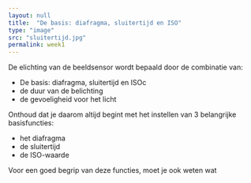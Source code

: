 ```yaml
---
layout: null
title:  "De basis: diafragma, sluitertijd en ISO"
type: "image"
src: "sluitertijd.jpg"
permalink: week1
---
```


De elichting van de beeldsensor wordt bepaald door de combinatie van:

* De basis: diafragma, sluitertijd en ISOc
* de duur van de belichting
* de gevoeligheid voor het licht


Onthoud dat je daarom altijd begint met het instellen van 3 
belangrijke basisfuncties:

* het diafragma
* de sluitertijd
* de ISO-waarde

Voor een goed begrip van deze functies, moet je ook weten wat 


